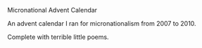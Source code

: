 
Micronational Advent Calendar


An advent calendar I ran for micronationalism from 2007 to 2010.

Complete with terrible little poems.
